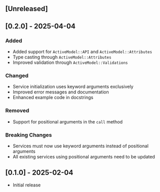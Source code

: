 ## [Unreleased]

## [0.2.0] - 2025-04-04

### Added
- Added support for `ActiveModel::API` and `ActiveModel::Attributes`
- Type casting through `ActiveModel::Attributes`
- Improved validation through `ActiveModel::Validations`

### Changed
- Service initialization uses keyword arguments exclusively
- Improved error messages and documentation
- Enhanced example code in docstrings

### Removed
- Support for positional arguments in the `call` method

### Breaking Changes
- Services must now use keyword arguments instead of positional arguments
- All existing services using positional arguments need to be updated

## [0.1.0] - 2025-02-04

- Initial release
